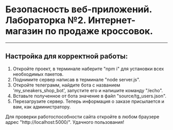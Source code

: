 # Безопасность веб-приложений. Лабораторка №2. Интернет-магазин по продаже кроссовок.
____
## Настройка для корректной работы:

1. Откройте проект, в терминале наберите "npm i" для установки всех необходимых пакетов.
2. Поднимите сервер написав в терминале "node server.js".
3. Откройте телеграмм, найдите бота с названием 'my_sneakers_shop_bot', запустите его и напишите команду "/echo".
4. Вставьте полученное от бота значение в файл "source/tg_users.json".
5.  Перезагрузите сервер. Теперь информация о заказе присылается и вам, как администратору.

Для проверки работоспособности сайта откройте в любом браузере адрес "http://localhost:5000/".
Удачного пользования!
